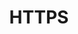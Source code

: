 ---
title: HTTPS
position: 1
parameters:
  - name:
    content:
content_markdown: |-
  Best-practice HTTPS configurations for WordPress to fix mixed-content browser warnings and excessive redirects.

  This rules need add in wp-config.php file.
left_code_blocks:
  - code_block:
      if (isset($_ENV['PANTHEON_ENVIRONMENT']) && php_sapi_name() != 'cli') {          
        if ($_ENV['PANTHEON_ENVIRONMENT'] === 'live') {
          $primary_domain = 'websitename.com';
        }
        else {          
          $primary_domain = $_SERVER['HTTP_HOST'];
        }
        if ($_SERVER['HTTP_HOST'] != $primary_domain || !isset($_SERVER['HTTP_USER_AGENT_HTTPS']) || $_SERVER['HTTP_USER_AGENT_HTTPS'] != 'ON' ) {
          if (extension_loaded('newrelic')) {
            newrelic_name_transaction("redirect");
          }
          header('HTTP/1.0 301 Moved Permanently');
          header('Location':' https://'. $primary_domain . $_SERVER['REQUEST_URI']);
          exit();
        }
      }            
    title: PHP 
    language: php
---